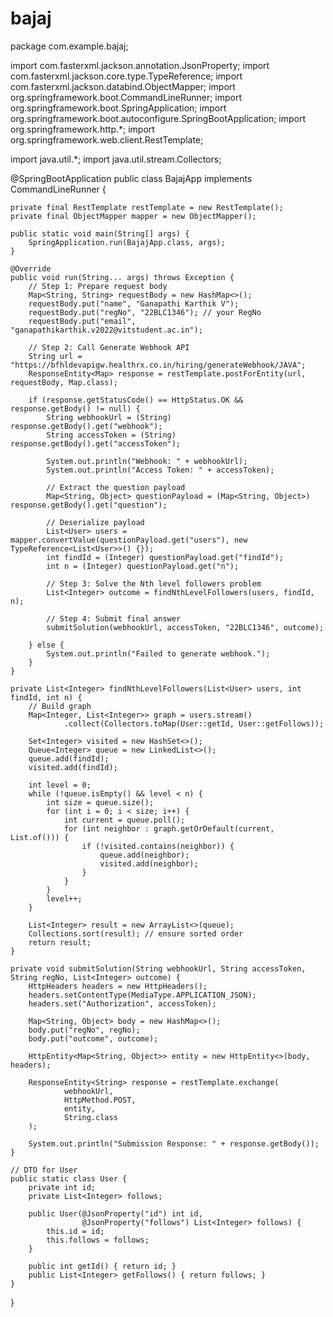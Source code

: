 # bajaj
package com.example.bajaj;

import com.fasterxml.jackson.annotation.JsonProperty;
import com.fasterxml.jackson.core.type.TypeReference;
import com.fasterxml.jackson.databind.ObjectMapper;
import org.springframework.boot.CommandLineRunner;
import org.springframework.boot.SpringApplication;
import org.springframework.boot.autoconfigure.SpringBootApplication;
import org.springframework.http.*;
import org.springframework.web.client.RestTemplate;

import java.util.*;
import java.util.stream.Collectors;

@SpringBootApplication
public class BajajApp implements CommandLineRunner {

    private final RestTemplate restTemplate = new RestTemplate();
    private final ObjectMapper mapper = new ObjectMapper();

    public static void main(String[] args) {
        SpringApplication.run(BajajApp.class, args);
    }

    @Override
    public void run(String... args) throws Exception {
        // Step 1: Prepare request body
        Map<String, String> requestBody = new HashMap<>();
        requestBody.put("name", "Ganapathi Karthik V");
        requestBody.put("regNo", "22BLC1346"); // your RegNo
        requestBody.put("email", "ganapathikarthik.v2022@vitstudent.ac.in");

        // Step 2: Call Generate Webhook API
        String url = "https://bfhldevapigw.healthrx.co.in/hiring/generateWebhook/JAVA";
        ResponseEntity<Map> response = restTemplate.postForEntity(url, requestBody, Map.class);

        if (response.getStatusCode() == HttpStatus.OK && response.getBody() != null) {
            String webhookUrl = (String) response.getBody().get("webhook");
            String accessToken = (String) response.getBody().get("accessToken");

            System.out.println("Webhook: " + webhookUrl);
            System.out.println("Access Token: " + accessToken);

            // Extract the question payload
            Map<String, Object> questionPayload = (Map<String, Object>) response.getBody().get("question");

            // Deserialize payload
            List<User> users = mapper.convertValue(questionPayload.get("users"), new TypeReference<List<User>>() {});
            int findId = (Integer) questionPayload.get("findId");
            int n = (Integer) questionPayload.get("n");

            // Step 3: Solve the Nth level followers problem
            List<Integer> outcome = findNthLevelFollowers(users, findId, n);

            // Step 4: Submit final answer
            submitSolution(webhookUrl, accessToken, "22BLC1346", outcome);

        } else {
            System.out.println("Failed to generate webhook.");
        }
    }

    private List<Integer> findNthLevelFollowers(List<User> users, int findId, int n) {
        // Build graph
        Map<Integer, List<Integer>> graph = users.stream()
                .collect(Collectors.toMap(User::getId, User::getFollows));

        Set<Integer> visited = new HashSet<>();
        Queue<Integer> queue = new LinkedList<>();
        queue.add(findId);
        visited.add(findId);

        int level = 0;
        while (!queue.isEmpty() && level < n) {
            int size = queue.size();
            for (int i = 0; i < size; i++) {
                int current = queue.poll();
                for (int neighbor : graph.getOrDefault(current, List.of())) {
                    if (!visited.contains(neighbor)) {
                        queue.add(neighbor);
                        visited.add(neighbor);
                    }
                }
            }
            level++;
        }

        List<Integer> result = new ArrayList<>(queue);
        Collections.sort(result); // ensure sorted order
        return result;
    }

    private void submitSolution(String webhookUrl, String accessToken, String regNo, List<Integer> outcome) {
        HttpHeaders headers = new HttpHeaders();
        headers.setContentType(MediaType.APPLICATION_JSON);
        headers.set("Authorization", accessToken);

        Map<String, Object> body = new HashMap<>();
        body.put("regNo", regNo);
        body.put("outcome", outcome);

        HttpEntity<Map<String, Object>> entity = new HttpEntity<>(body, headers);

        ResponseEntity<String> response = restTemplate.exchange(
                webhookUrl,
                HttpMethod.POST,
                entity,
                String.class
        );

        System.out.println("Submission Response: " + response.getBody());
    }

    // DTO for User
    public static class User {
        private int id;
        private List<Integer> follows;

        public User(@JsonProperty("id") int id, 
                    @JsonProperty("follows") List<Integer> follows) {
            this.id = id;
            this.follows = follows;
        }

        public int getId() { return id; }
        public List<Integer> getFollows() { return follows; }
    }
}

